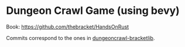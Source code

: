 # Dungeon Crawl Game (using bevy)

Book: https://github.com/thebracket/HandsOnRust

Commits correspond to the ones in
[dungeoncrawl-bracketlib](https://github.com/lerouxrgd/dungeoncrawl-bracketlib).
